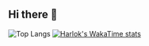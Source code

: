 ## Hi there 👋
![Top Langs](https://github-readme-stats.vercel.app/api/top-langs/?username=RicoGunawan12&layout=pie)
[![Harlok's WakaTime stats](https://github-readme-stats.vercel.app/api/wakatime?username=RicoGunawan12)](https://github.com/anuraghazra/github-readme-stats)
<!--
**RicoGunawan12/RicoGunawan12** is a ✨ _special_ ✨ repository because its `README.md` (this file) appears on your GitHub profile.

Here are some ideas to get you started:

- 🔭 I’m currently working on ...
- 🌱 I’m currently learning ...
- 👯 I’m looking to collaborate on ...
- 🤔 I’m looking for help with ...
- 💬 Ask me about ...
- 📫 How to reach me: ...
- 😄 Pronouns: ...
- ⚡ Fun fact: ...
-->

